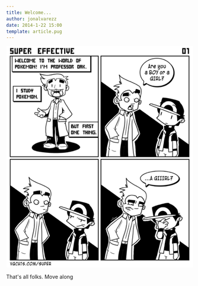 ```yaml
---
title: Welcome...
author: jonalvarezz
date: 2014-1-22 15:00
template: article.pug
---
```


<p class="text-center">

![featured-image](080423.gif)

</p>

That's all folks. Move along
